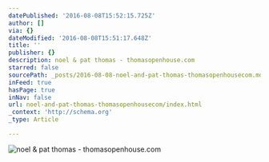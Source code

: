 ```yaml
---
datePublished: '2016-08-08T15:52:15.725Z'
author: []
via: {}
dateModified: '2016-08-08T15:51:17.648Z'
title: ''
publisher: {}
description: noel & pat thomas - thomasopenhouse.com
starred: false
sourcePath: _posts/2016-08-08-noel-and-pat-thomas-thomasopenhousecom.md
inFeed: true
hasPage: true
inNav: false
url: noel-and-pat-thomas-thomasopenhousecom/index.html
_context: 'http://schema.org'
_type: Article

---
```

![noel & pat thomas - thomasopenhouse.com](https://the-grid-user-content.s3-us-west-2.amazonaws.com/395c7597-c08b-450b-98e1-e8784424e00d.jpg)